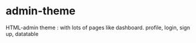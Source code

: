 # admin-theme
HTML-admin theme : with lots of pages like dashboard. profile, login, sign up, datatable 
